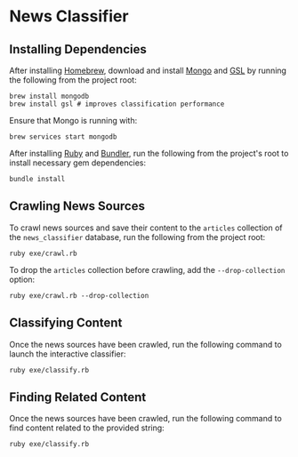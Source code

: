 # News Classifier

## Installing Dependencies

After installing [Homebrew](http://brew.sh/), download and install [Mongo](https://docs.mongodb.com/manual/tutorial/install-mongodb-on-os-x/) and [GSL](http://brewformulas.org/Gsl) by running the following from the project root:

```shell
brew install mongodb
brew install gsl # improves classification performance
```

Ensure that Mongo is running with:

```shell
brew services start mongodb
```

After installing [Ruby](https://www.ruby-lang.org/en/) and [Bundler](http://bundler.io/), run the following from the project's root to install necessary gem dependencies:

```shell
bundle install
```

## Crawling News Sources

To crawl news sources and save their content to the `articles` collection of the `news_classifier` database, run the following from the project root:

```shell
ruby exe/crawl.rb
```

To drop the `articles` collection before crawling, add the `--drop-collection` option:

```shell
ruby exe/crawl.rb --drop-collection
```

## Classifying Content

Once the news sources have been crawled, run the following command to launch the interactive classifier:

```shell
ruby exe/classify.rb
```

## Finding Related Content

Once the news sources have been crawled, run the following command to find content related to the provided string:

```shell
ruby exe/classify.rb
```
